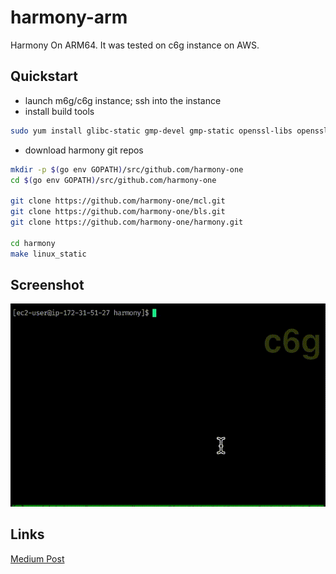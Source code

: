 # harmony-arm
Harmony On ARM64. It was tested on c6g instance on AWS.

## Quickstart
* launch m6g/c6g instance; ssh into the instance
* install build tools
```bash
sudo yum install glibc-static gmp-devel gmp-static openssl-libs openssl-static gcc-c++
```
* download harmony git repos
```bash
mkdir -p $(go env GOPATH)/src/github.com/harmony-one
cd $(go env GOPATH)/src/github.com/harmony-one

git clone https://github.com/harmony-one/mcl.git
git clone https://github.com/harmony-one/bls.git
git clone https://github.com/harmony-one/harmony.git

cd harmony
make linux_static
```

## Screenshot
![screenshot](screencast/harmony-on-arm-480.gif)


## Links
[Medium Post](https://medium.com/@leo_hao/harmony-on-arm64-d4508de9929f)

